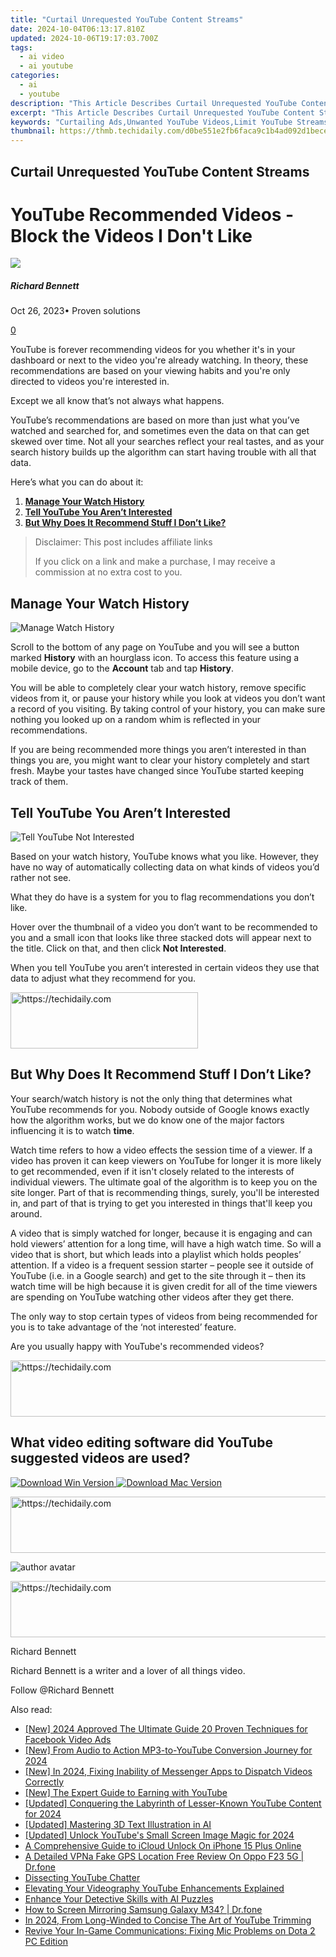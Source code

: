 ```yaml
---
title: "Curtail Unrequested YouTube Content Streams"
date: 2024-10-04T06:13:17.810Z
updated: 2024-10-06T19:17:03.700Z
tags:
  - ai video
  - ai youtube
categories:
  - ai
  - youtube
description: "This Article Describes Curtail Unrequested YouTube Content Streams"
excerpt: "This Article Describes Curtail Unrequested YouTube Content Streams"
keywords: "Curtailing Ads,Unwanted YouTube Videos,Limit YouTube Streams,Stop Unsolicited Video,Reduce YouTube Content,Block Irrelevant YouTube,Eliminate Spam YouTube"
thumbnail: https://thmb.techidaily.com/d0be551e2fb6faca9c1b4ad092d1becef6333157c069bc8e90a60ea7ce1eb907.jpg
---
```


## Curtail Unrequested YouTube Content Streams

# YouTube Recommended Videos - Block the Videos I Don't Like

![](https://images.wondershare.com/filmora/article-images/richard-bennett.jpg)

##### Richard Bennett

 Oct 26, 2023• Proven solutions

[0](#commentsBoxSeoTemplate)

YouTube is forever recommending videos for you whether it's in your dashboard or next to the video you're already watching. In theory, these recommendations are based on your viewing habits and you're only directed to videos you're interested in.

Except we all know that’s not always what happens.

YouTube’s recommendations are based on more than just what you’ve watched and searched for, and sometimes even the data on that can get skewed over time. Not all your searches reflect your real tastes, and as your search history builds up the algorithm can start having trouble with all that data.

Here’s what you can do about it:

1. [**Manage Your Watch History**](#manage)
2. [**Tell YouTube You Aren’t Interested**](#notinterested)
3. [**But Why Does It Recommend Stuff I Don’t Like?**](#butwhy)

>  Disclaimer: This post includes affiliate links
>
>  If you click on a link and make a purchase, I may receive a commission at no extra cost to you.
>

## Manage Your Watch History

![Manage Watch History](https://images.wondershare.com/filmora/article-images/manage-watch-history.jpg)

Scroll to the bottom of any page on YouTube and you will see a button marked **History** with an hourglass icon. To access this feature using a mobile device, go to the **Account** tab and tap **History**.

You will be able to completely clear your watch history, remove specific videos from it, or pause your history while you look at videos you don’t want a record of you visiting. By taking control of your history, you can make sure nothing you looked up on a random whim is reflected in your recommendations.

If you are being recommended more things you aren’t interested in than things you are, you might want to clear your history completely and start fresh. Maybe your tastes have changed since YouTube started keeping track of them.

## Tell YouTube You Aren’t Interested

![Tell YouTube Not Interested](https://images.wondershare.com/filmora/article-images/tell-youtube-not-interested.jpg)

Based on your watch history, YouTube knows what you like. However, they have no way of automatically collecting data on what kinds of videos you’d rather not see.

What they do have is a system for you to flag recommendations you don’t like.

Hover over the thumbnail of a video you don’t want to be recommended to you and a small icon that looks like three stacked dots will appear next to the title. Click on that, and then click **Not Interested**.

When you tell YouTube you aren’t interested in certain videos they use that data to adjust what they recommend for you.

<!-- affiliate ads begin -->
<a href="https://aligracehair.sjv.io/c/5597632/1880956/19272" target="_top" id="1880956">
  <img src="//a.impactradius-go.com/display-ad/19272-1880956" border="0" alt="https://techidaily.com" width="300" height="90"/>
</a>
<img height="0" width="0" src="https://aligracehair.sjv.io/i/5597632/1880956/19272" style="position:absolute;visibility:hidden;" border="0" />
<!-- affiliate ads end -->

## But Why Does It Recommend Stuff I Don’t Like?

Your search/watch history is not the only thing that determines what YouTube recommends for you. Nobody outside of Google knows exactly how the algorithm works, but we do know one of the major factors influencing it is to watch **time**.

Watch time refers to how a video effects the session time of a viewer. If a video has proven it can keep viewers on YouTube for longer it is more likely to get recommended, even if it isn't closely related to the interests of individual viewers. The ultimate goal of the algorithm is to keep you on the site longer. Part of that is recommending things, surely, you'll be interested in, and part of that is trying to get you interested in things that'll keep you around.

  A video that is simply watched for longer, because it is engaging and can hold viewers’ attention for a long time, will have a high watch time. So will a video that is short, but which leads into a playlist which holds peoples’ attention. If a video is a frequent session starter – people see it outside of YouTube (i.e. in a Google search) and get to the site through it – then its watch time will be high because it is given credit for all of the time viewers are spending on YouTube watching other videos after they get there.

The only way to stop certain types of videos from being recommended for you is to take advantage of the ‘not interested’ feature.

 Are you usually happy with YouTube's recommended videos?

<!-- affiliate ads begin -->
<a href="https://appsumo.8odi.net/c/5597632/2049382/7443" target="_top" id="2049382">
  <img src="//a.impactradius-go.com/display-ad/7443-2049382" border="0" alt="https://techidaily.com" width="728" height="90"/>
</a>
<img height="0" width="0" src="https://appsumo.8odi.net/i/5597632/2049382/7443" style="position:absolute;visibility:hidden;" border="0" />
<!-- affiliate ads end -->

## What video editing software did YouTube suggested videos are used?

[![Download Win Version](https://images.wondershare.com/filmora/guide/download-btn-win.jpg) ](https://tools.techidaily.com/wondershare/filmora/download/) [![Download Mac Version](https://images.wondershare.com/filmora/guide/download-btn-mac.jpg) ](https://tools.techidaily.com/wondershare/filmora/download/)

<!-- affiliate ads begin -->
<a href="https://unicoeye.pxf.io/c/5597632/2134247/18498" target="_top" id="2134247">
  <img src="//a.impactradius-go.com/display-ad/18498-2134247" border="0" alt="https://techidaily.com" width="728" height="90"/>
</a>
<img height="0" width="0" src="https://unicoeye.pxf.io/i/5597632/2134247/18498" style="position:absolute;visibility:hidden;" border="0" />
<!-- affiliate ads end -->

![author avatar](https://images.wondershare.com/filmora/article-images/richard-bennett.jpg)

<!-- affiliate ads begin -->
<a href="https://appsumo.8odi.net/c/5597632/2049369/7443" target="_top" id="2049369">
  <img src="//a.impactradius-go.com/display-ad/7443-2049369" border="0" alt="https://techidaily.com" width="728" height="90"/>
</a>
<img height="0" width="0" src="https://appsumo.8odi.net/i/5597632/2049369/7443" style="position:absolute;visibility:hidden;" border="0" />
<!-- affiliate ads end -->

Richard Bennett

Richard Bennett is a writer and a lover of all things video.

Follow @Richard Bennett

<ins class="adsbygoogle"
     style="display:block"
     data-ad-format="autorelaxed"
     data-ad-client="ca-pub-7571918770474297"
     data-ad-slot="1223367746"></ins>

<ins class="adsbygoogle"
     style="display:block"
     data-ad-client="ca-pub-7571918770474297"
     data-ad-slot="8358498916"
     data-ad-format="auto"
     data-full-width-responsive="true"></ins>

<span class="atpl-alsoreadstyle">Also read:</span>
<div><ul>
<li><a href="https://facebook-video-content.techidaily.com/new-2024-approved-the-ultimate-guide-20-proven-techniques-for-facebook-video-ads/"><u>[New] 2024 Approved The Ultimate Guide 20 Proven Techniques for Facebook Video Ads</u></a></li>
<li><a href="https://youtube-webster.techidaily.com/rom-audio-to-action-mp3-to-youtube-conversion-journey-for-2024/"><u>[New] From Audio to Action MP3-to-YouTube Conversion Journey for 2024</u></a></li>
<li><a href="https://facebook-video-content.techidaily.com/new-in-2024-fixing-inability-of-messenger-apps-to-dispatch-videos-correctly/"><u>[New] In 2024, Fixing Inability of Messenger Apps to Dispatch Videos Correctly</u></a></li>
<li><a href="https://youtube-webster.techidaily.com/he-expert-guide-to-earning-with-youtube/"><u>[New] The Expert Guide to Earning with YouTube</u></a></li>
<li><a href="https://youtube-webster.techidaily.com/ed-conquering-the-labyrinth-of-lesser-known-youtube-content-for-2024/"><u>[Updated] Conquering the Labyrinth of Lesser-Known YouTube Content for 2024</u></a></li>
<li><a href="https://fox-blue.techidaily.com/updated-mastering-3d-text-illustration-in-ai/"><u>[Updated] Mastering 3D Text Illustration in AI</u></a></li>
<li><a href="https://youtube-webster.techidaily.com/ed-unlock-youtubes-small-screen-image-magic-for-2024/"><u>[Updated] Unlock YouTube's Small Screen Image Magic for 2024</u></a></li>
<li><a href="https://activate-lock.techidaily.com/a-comprehensive-guide-to-icloud-unlock-on-iphone-15-plus-online-by-drfone-ios/"><u>A Comprehensive Guide to iCloud Unlock On iPhone 15 Plus Online</u></a></li>
<li><a href="https://location-fake.techidaily.com/a-detailed-vpna-fake-gps-location-free-review-on-oppo-f23-5g-drfone-by-drfone-virtual-android/"><u>A Detailed VPNa Fake GPS Location Free Review On Oppo F23 5G | Dr.fone</u></a></li>
<li><a href="https://youtube-webster.techidaily.com/cting-youtube-chatter/"><u>Dissecting YouTube Chatter</u></a></li>
<li><a href="https://youtube-webster.techidaily.com/ting-your-videography-youtube-enhancements-explained/"><u>Elevating Your Videography YouTube Enhancements Explained</u></a></li>
<li><a href="https://games-able.techidaily.com/enhance-your-detective-skills-with-ai-puzzles/"><u>Enhance Your Detective Skills with AI Puzzles</u></a></li>
<li><a href="https://screen-mirror.techidaily.com/how-to-screen-mirroring-samsung-galaxy-m34-drfone-by-drfone-android/"><u>How to Screen Mirroring Samsung Galaxy M34? | Dr.fone</u></a></li>
<li><a href="https://youtube-webster.techidaily.com/24-from-long-winded-to-concise-the-art-of-youtube-trimming/"><u>In 2024, From Long-Winded to Concise The Art of YouTube Trimming</u></a></li>
<li><a href="https://sound-issues.techidaily.com/revive-your-in-game-communications-fixing-mic-problems-on-dota-2-pc-edition/"><u>Revive Your In-Game Communications: Fixing Mic Problems on Dota 2 PC Edition</u></a></li>
</ul></div>

